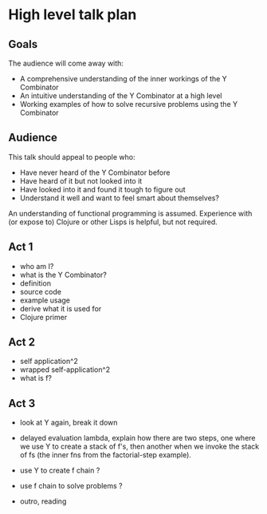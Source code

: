# High level talk plan

## Goals

The audience will come away with:

- A comprehensive understanding of the inner workings of the Y Combinator
- An intuitive understanding of the Y Combinator at a high level
- Working examples of how to solve recursive problems using the Y Combinator

## Audience

This talk should appeal to people who:

- Have never heard of the Y Combinator before
- Have heard of it but not looked into it
- Have looked into it and found it tough to figure out
- Understand it well and want to feel smart about themselves?

An understanding of functional programming is assumed. Experience with (or expose to) Clojure or other Lisps is helpful, but not required.






## Act 1

- who am I?
- what is the Y Combinator?
- definition
- source code
- example usage
- derive what it is used for
- Clojure primer

## Act 2

- self application^2 <animation>
- wrapped self-application^2 <animation>
- what is f?

## Act 3

- look at Y again, break it down

- delayed evaluation lambda, explain how there are two steps, one where we use Y to create a stack of f's, then another when we invoke the stack of fs (the inner fns from the factorial-step example).

- use Y to create f chain <animation>?
- use f chain to solve problems <animation>?
- outro, reading
